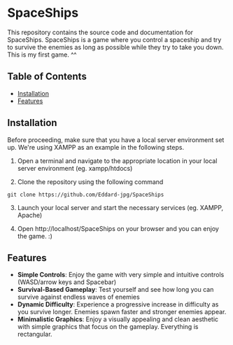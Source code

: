 # SpaceShips

This repository contains the source code and documentation for SpaceShips. 
SpaceShips is a game where you control a spaceship and try to survive the enemies as long as possible while they try to take you down. 
This is my first game. ^^

## Table of Contents

- [Installation](#installation)
- [Features](#features)

## Installation

Before proceeding, make sure that you have a local server environment set up. We're using XAMPP as an example in the following steps.

1. Open a terminal and navigate to the appropriate location in your local server environment (eg. xampp/htdocs)

2. Clone the repository using the following command
```shell
git clone https://github.com/Eddard-jpg/SpaceShips
```

3. Launch your local server and start the necessary services (eg. XAMPP, Apache)

4. Open http://localhost/SpaceShips on your browser and you can enjoy the game. :)

## Features

 - **Simple Controls**: Enjoy the game with very simple and intuitive controls (WASD/arrow keys and Spacebar) 
 - **Survival-Based Gameplay**: Test yourself and see how long you can survive against endless waves of enemies
 - **Dynamic Difficulty**: Experience a progressive increase in difficulty as you survive longer. Enemies spawn faster and stronger enemies appear.
 - **Minimalistic Graphics**: Enjoy a visually appealing and clean aesthetic with simple graphics that focus on the gameplay. Everything is rectangular.
